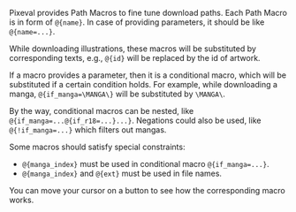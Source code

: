 Pixeval provides Path Macros to fine tune download paths.
Each Path Macro is in form of `@{name}`. In case of providing parameters, it should be like `@{name=...}`.

While downloading illustrations, these macros will be substituted by corresponding texts, e.g., `@{id}` will be replaced by the id of artwork.

If a macro provides a parameter, then it is a conditional macro, which will be substituted if a certain condition holds.
For example, while downloading a manga, `@{if_manga=\MANGA\}` will be substituted by `\MANGA\`.

By the way, conditional macros can be nested, like `@{if_manga=...@{if_r18=...}...}`.
Negations could also be used, like `@{!if_manga=...}` which filters out mangas.

Some macros should satisfy special constraints:
- `@{manga_index}` must be used in conditional macro `@{if_manga=...}`.
- `@{manga_index}` and `@{ext}` must be used in file names.

You can move your cursor on a button to see how the corresponding macro works.
